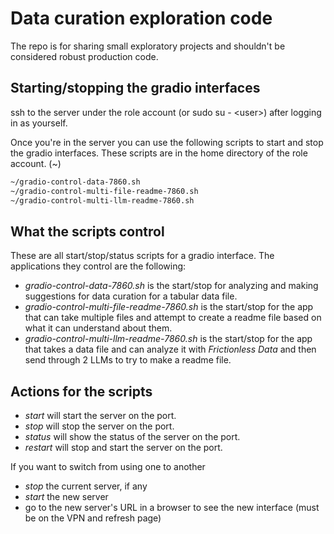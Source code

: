 # Data curation exploration code

The repo is for sharing small exploratory projects and shouldn't be considered robust
production code.

## Starting/stopping the gradio interfaces

ssh to the server under the role account (or sudo su - \<user\>) after logging in as yourself.

Once you're in the server you can use the following scripts to start and stop the gradio interfaces.
These scripts are in the home directory of the role account. (~)

```bash
~/gradio-control-data-7860.sh
~/gradio-control-multi-file-readme-7860.sh
~/gradio-control-multi-llm-readme-7860.sh
```

## What the scripts control

These are all start/stop/status scripts for a gradio interface. The applications they control are the following:

- *gradio-control-data-7860.sh* is the start/stop for analyzing and making suggestions for data curation for a tabular data file.
- *gradio-control-multi-file-readme-7860.sh* is the start/stop for the app that can take multiple files and attempt to create a readme file based on what it can understand about them.
- *gradio-control-multi-llm-readme-7860.sh* is the start/stop for the app that takes a data file and can analyze it with *Frictionless Data* and then send through 2 LLMs to try to make a readme file.

## Actions for the scripts

- *start* will start the server on the port.
- *stop* will stop the server on the port.
- *status* will show the status of the server on the port.
- *restart* will stop and start the server on the port.

If you want to switch from using one to another

- *stop* the current server, if any
- *start* the new server
- go to the new server's URL in a browser to see the new interface (must be on the VPN and refresh page)

